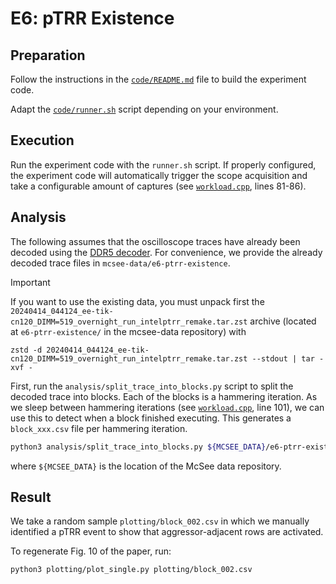 # E6: pTRR Existence


## Preparation

Follow the instructions in the [`code/README.md`](./code/README.md) file to build the experiment code.

Adapt the [`code/runner.sh`](./code/runner.sh) script depending on your environment.

## Execution

Run the experiment code with the `runner.sh` script. If properly configured, the experiment code will automatically trigger the scope acquisition and take a configurable amount of captures (see [`workload.cpp`](code/src/workload.cpp), lines 81-86).

## Analysis

The following assumes that the oscilloscope traces have already been decoded using the [DDR5 decoder](https://github.com/mcsee-artifacts/ddr5-decoder). For convenience, we provide the already decoded trace files in `mcsee-data/e6-ptrr-existence`.

> [!IMPORTANT]
> If you want to use the existing data, you must unpack first the `20240414_044124_ee-tik-cn120_DIMM=519_overnight_run_intelptrr_remake.tar.zst` archive (located at `e6-ptrr-existence/` in the mcsee-data repository) with
> ```
> zstd -d 20240414_044124_ee-tik-cn120_DIMM=519_overnight_run_intelptrr_remake.tar.zst --stdout | tar -xvf -
> ```

First, run the `analysis/split_trace_into_blocks.py` script to split the decoded trace into blocks. Each of the blocks is a hammering iteration. As we sleep between hammering iterations (see [`workload.cpp`](code/src/workload.cpp), line 101), we can use this to detect when a block finished executing. This generates a `block_xxx.csv` file per hammering iteration.

```bash
python3 analysis/split_trace_into_blocks.py ${MCSEE_DATA}/e6-ptrr-existence/20240414_044124_ee-tik-cn120_DIMM=519_overnight_run_intelptrr_remake
```

where `${MCSEE_DATA}` is the location of the McSee data repository.

## Result

We take a random sample `plotting/block_002.csv` in which we manually identified a pTRR event to show that aggressor-adjacent rows are activated.

To regenerate Fig. 10 of the paper, run:
```bash
python3 plotting/plot_single.py plotting/block_002.csv
```
